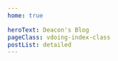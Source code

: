 ```yaml
---
home: true

heroText: Deacon's Blog
pageClass: vdoing-index-class
postList: detailed
---
```


<ClientOnly>
  <WebInfo/>
</ClientOnly>

<ClientOnly>
  <IndexBigImg />
</ClientOnly>